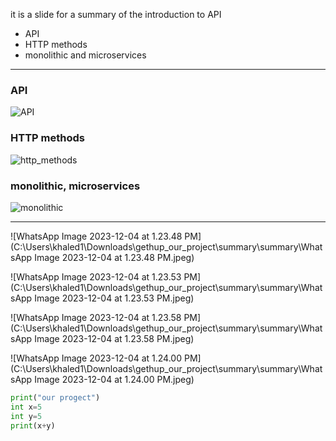 it is a slide for a summary of the introduction to API 

- API
- HTTP methods 
- monolithic and microservices

----------

### API

![API](D:\progict_sec_web\html\API.png)

### HTTP methods

![http_methods](D:\progict_sec_web\html\http_methods.png)

### monolithic, microservices

![monolithic](D:\progict_sec_web\html\monolithic.jpeg)

--------------

![WhatsApp Image 2023-12-04 at 1.23.48 PM](C:\Users\khaled1\Downloads\gethup_our_project\summary\summary\WhatsApp Image 2023-12-04 at 1.23.48 PM.jpeg)



![WhatsApp Image 2023-12-04 at 1.23.53 PM](C:\Users\khaled1\Downloads\gethup_our_project\summary\summary\WhatsApp Image 2023-12-04 at 1.23.53 PM.jpeg)

![WhatsApp Image 2023-12-04 at 1.23.58 PM](C:\Users\khaled1\Downloads\gethup_our_project\summary\summary\WhatsApp Image 2023-12-04 at 1.23.58 PM.jpeg)

![WhatsApp Image 2023-12-04 at 1.24.00 PM](C:\Users\khaled1\Downloads\gethup_our_project\summary\summary\WhatsApp Image 2023-12-04 at 1.24.00 PM.jpeg)







```python
print("our progect")
int x=5
int y=5
print(x+y)
```

